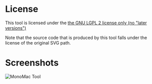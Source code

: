 License
=======

This tool is licensed under the
[the GNU LGPL 2 license only (no "later versions")](http://www.gnu.org/licenses/old-licenses/lgpl-2.0.html)

Note that the source code that is produced by this tool falls under the license of the original SVG path.


Screenshots
===========

![MonoMac Tool](https://raw.github.com/spouliot/svgpath2code/master/SvgPathCoder/screenshot.png "OSX GUI Tool")
